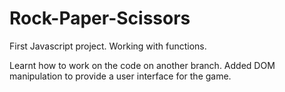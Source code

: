 # Rock-Paper-Scissors

First Javascript project. Working with functions.

Learnt how to work on the code on another branch. Added DOM manipulation to provide a user interface for the game. 